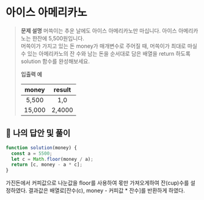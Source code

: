 # 아이스 아메리카노

> **문제 설명**
> 머쓱이는 추운 날에도 아이스 아메리카노만 마십니다. 아이스 아메리카노는 한잔에 5,500원입니다.  
> 머쓱이가 가지고 있는 돈 money가 매개변수로 주어질 때, 머쓱이가 최대로 마실 수 있는 아메리카노의 잔 수와 남는 돈을 순서대로 담은 배열을 return 하도록 solution 함수를 완성해보세요.
>
> **입출력 예**
>
> | money  | result |
> | :----: | :----: |
> | 5,500  |  1,0   |
> | 15,000 | 2,4000 |

## 💭 나의 답안 및 풀이

```js
function solution(money) {
  const a = 5500;
  let c = Math.floor(money / a);
  return [c, money - a * c];
}
```

가진돈에서 커피값으로 나눈값을 floor를 사용하여 몫만 가져오게하여 잔(cup)수를 설정하였다.
결과값은 배열로[잔수(c), money - 커피값 * 잔수]를 반환하게 하였다.
